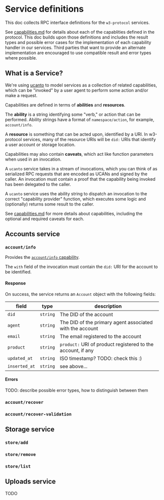 # Service definitions

This doc collects RPC interface definitions for the `w3-protocol` services.

See [capabilities.md](./capabilities.md) for details about each of the capablities defined in the protocol. This doc builds upon those definitions and includes the result types and possible error cases for the implementation of each capability handler in our services. Third parties that want to provide an alternate implementation are encouraged to use compatible result and error types where possible.

## What is a Service?

We're using [ucanto](https://github.com/web3-storage/ucanto) to model services as a collection of related capabilities, which can be "invoked" by a user agent to perform some action and/or make a request.

Capabilities are defined in terms of **abilities** and **resources**. 

The **ability** is a string identifying some "verb," or action that can be performed. Ability strings have a format of `namespace/action`, for example, `account/info`.

A **resource** is something that can be acted upon, identified by a URI. In w3-protocol services, many of the resource URIs will be `did:` URIs that identify a user account or storage location.

Capabilities may also contain **caveats**, which act like function parameters when used in an invocation.

A `ucanto` service takes in a stream of invocations, which you can think of as serialized RPC requests that are encoded as UCANs and signed by the caller. An invocation must contain a proof that the capability being invoked has been delegated to the caller.

A `ucanto` service uses the ability string to dispatch an invocation to the correct "capability provider" function, which executes some logic and (optionally) returns some result to the caller.

See [capabilities.md](./capabilities.md) for more details about capabilities, including the optional and required caveats for each.

## Accounts service

### `account/info`

Provides the [`account/info` capability](./capabilities.md#accountinfo).

The `with` field of the invocation must contain the `did:` URI for the account to be identified.

#### Response

On success, the service returns an `Account` object with the following fields:

| field         | type     | description                                                 |
| ------------- | -------- | ----------------------------------------------------------- |
| `did`         | `string` | The DID of the account                                      |
| `agent`       | `string` | The DID of the primary agent associated with the account    |
| `email`       | `string` | The email registered to the account                         |
| `product`     | `string` | `product:` URI of product registered to the account, if any |
| `updated_at`  | `string` | ISO timestamp? TODO: check this :)                          |
| `inserted_at` | `string` | see above...                                                |

#### Errors

TODO: describe possible error types, how to distinguish between them

### `account/recover`

### `account/recover-validation`


## Storage service

### `store/add`

### `store/remove`

### `store/list`

## Uploads service

TODO